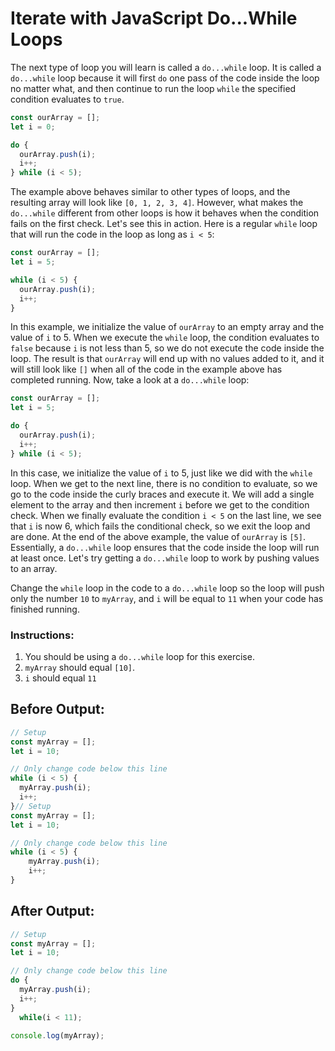 # Iterate with JavaScript Do...While Loops

The next type of loop you will learn is called a `do...while` loop. It is called a `do...while` loop because it will first `do` one pass of the code inside the loop no matter what, and then continue to run the loop `while` the specified condition evaluates to `true`.

```javascript
const ourArray = [];
let i = 0;

do {
  ourArray.push(i);
  i++;
} while (i < 5);
```

The example above behaves similar to other types of loops, and the resulting array will look like `[0, 1, 2, 3, 4]`. However, what makes the `do...while` different from other loops is how it behaves when the condition fails on the first check. Let's see this in action. Here is a regular `while` loop that will run the code in the loop as long as `i < 5`:

```javascript
const ourArray = []; 
let i = 5;

while (i < 5) {
  ourArray.push(i);
  i++;
}
```

In this example, we initialize the value of `ourArray` to an empty array and the value of `i` to 5. When we execute the `while` loop, the condition evaluates to `false` because `i` is not less than 5, so we do not execute the code inside the loop. The result is that `ourArray` will end up with no values added to it, and it will still look like `[]` when all of the code in the example above has completed running. Now, take a look at a `do...while` loop:

```javascript
const ourArray = []; 
let i = 5;

do {
  ourArray.push(i);
  i++;
} while (i < 5);
```

In this case, we initialize the value of `i` to 5, just like we did with the `while` loop. When we get to the next line, there is no condition to evaluate, so we go to the code inside the curly braces and execute it. We will add a single element to the array and then increment `i` before we get to the condition check. When we finally evaluate the condition `i < 5` on the last line, we see that `i` is now 6, which fails the conditional check, so we exit the loop and are done. At the end of the above example, the value of `ourArray` is `[5]`. Essentially, a `do...while` loop ensures that the code inside the loop will run at least once. Let's try getting a `do...while` loop to work by pushing values to an array.

Change the `while` loop in the code to a `do...while` loop so the loop will push only the number `10` to `myArray`, and `i` will be equal to `11` when your code has finished running.

### Instructions:
1. You should be using a `do...while` loop for this exercise.
2. `myArray` should equal `[10]`.
3. `i` should equal `11`

## Before Output:
```javascript
// Setup
const myArray = [];
let i = 10;

// Only change code below this line
while (i < 5) {
  myArray.push(i);
  i++;
}// Setup
const myArray = [];
let i = 10;

// Only change code below this line
while (i < 5) {
    myArray.push(i);
    i++;
}
```

## After Output:
```javascript
// Setup
const myArray = [];
let i = 10;

// Only change code below this line
do {
  myArray.push(i);
  i++;
}
  while(i < 11);

console.log(myArray);
```